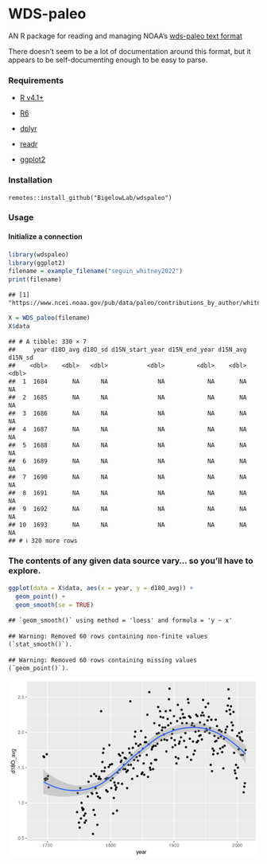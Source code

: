 WDS-paleo
================

AN R package for reading and managing NOAA’s [wds-paleo text
format](https://www.ncei.noaa.gov/products/paleoclimatology/contributing-data)

There doesn’t seem to be a lot of documentation around this format, but
it appears to be self-documenting enough to be easy to parse.

### Requirements

-   [R v4.1+](https://www.r-project.org/)

-   [R6](https://CRAN.R-project.org/package=R6)

-   [dplyr](https://CRAN.R-project.org/package=dplyr)

-   [readr](https://CRAN.R-project.org/package=readr)

-   [ggplot2](https://CRAN.R-project.org/package=ggplot2)

### Installation

    remotes::install_github("BigelowLab/wdspaleo")

### Usage

#### Initialize a connection

``` r
library(wdspaleo)
library(ggplot2)
filename = example_filename("seguin_whitney2022")
print(filename)
```

    ## [1] "https://www.ncei.noaa.gov/pub/data/paleo/contributions_by_author/whitney2022/seguin_whitney2022.txt"

``` r
X = WDS_paleo(filename)
X$data
```

    ## # A tibble: 330 × 7
    ##     year d18O_avg d18O_sd d15N_start_year d15N_end_year d15N_avg d15N_sd
    ##    <dbl>    <dbl>   <dbl>           <dbl>         <dbl>    <dbl>   <dbl>
    ##  1  1684       NA      NA              NA            NA       NA      NA
    ##  2  1685       NA      NA              NA            NA       NA      NA
    ##  3  1686       NA      NA              NA            NA       NA      NA
    ##  4  1687       NA      NA              NA            NA       NA      NA
    ##  5  1688       NA      NA              NA            NA       NA      NA
    ##  6  1689       NA      NA              NA            NA       NA      NA
    ##  7  1690       NA      NA              NA            NA       NA      NA
    ##  8  1691       NA      NA              NA            NA       NA      NA
    ##  9  1692       NA      NA              NA            NA       NA      NA
    ## 10  1693       NA      NA              NA            NA       NA      NA
    ## # ℹ 320 more rows

### The contents of any given data source vary… so you’ll have to explore.

``` r
ggplot(data = X$data, aes(x = year, y = d18O_avg)) + 
  geom_point() +
  geom_smooth(se = TRUE)
```

    ## `geom_smooth()` using method = 'loess' and formula = 'y ~ x'

    ## Warning: Removed 60 rows containing non-finite values (`stat_smooth()`).

    ## Warning: Removed 60 rows containing missing values (`geom_point()`).

![](README_files/figure-gfm/unnamed-chunk-2-1.png)<!-- -->
